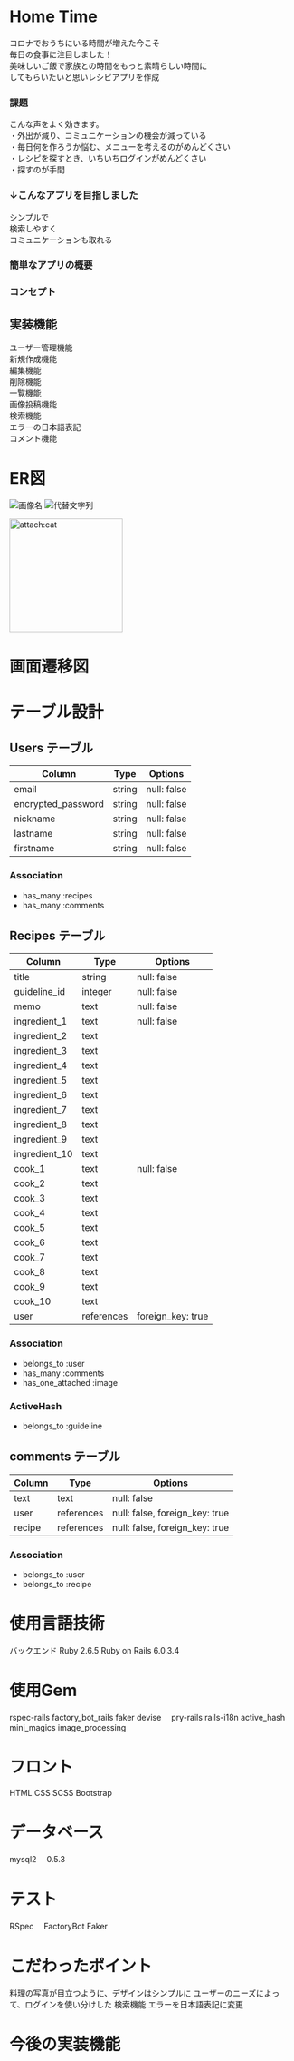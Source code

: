 # Home Time
コロナでおうちにいる時間が増えた今こそ<br>
毎日の食事に注目しました！<br>
美味しいご飯で家族との時間をもっと素晴らしい時間に<br>
してもらいたいと思いレシピアプリを作成<br>

### 課題
こんな声をよく効きます。<br>
・外出が減り、コミュニケーションの機会が減っている<br>
・毎日何を作ろうか悩む、メニューを考えるのがめんどくさい<br>
・レシピを探すとき、いちいちログインがめんどくさい<br>
・探すのが手間<br>

### ↓こんなアプリを目指しました
シンプルで<br>
検索しやすく<br>
コミュニケーションも取れる<br>

### 簡単なアプリの概要


### コンセプト

## 実装機能
ユーザー管理機能<br>
新規作成機能<br>
編集機能<br>
削除機能<br>
一覧機能<br>
画像投稿機能<br>
検索機能<br>
エラーの日本語表記<br>
コメント機能<br>



# ER図
![画像名](https://docs.google.com/document/d/1cxuqf2OPtM1FMn15pTQ-4Ght6XOADkyDh6dgKMIL4nY/edit)
![代替文字列](URL "タイトル")

<img src="attach:cat.jpg" alt="attach:cat" title="attach:cat" width="200" height="200">

# 画面遷移図



# テーブル設計

## Users テーブル

| Column                  | Type   | Options     |
| ----------------------- | ------ | ----------- |
| email                   | string | null: false |
| encrypted_password      | string | null: false |
| nickname                | string | null: false |
| lastname                | string | null: false |
| firstname               | string | null: false |


### Association
- has_many :recipes
- has_many :comments

## Recipes テーブル

| Column           | Type        | Options          |
| ---------------- | ----------- | ---------------- |
| title            | string      | null: false      |
| guideline_id     | integer     | null: false      |
| memo             | text        | null: false      |
| ingredient_1     | text        | null: false      |
| ingredient_2     | text        |                  |
| ingredient_3     | text        |                  |
| ingredient_4     | text        |                  |
| ingredient_5     | text        |                  |
| ingredient_6     | text        |                  |
| ingredient_7     | text        |                  |
| ingredient_8     | text        |                  |
| ingredient_9     | text        |                  |
| ingredient_10    | text        |                  |
| cook_1           | text        | null: false      |
| cook_2           | text        |                  |
| cook_3           | text        |                  |
| cook_4           | text        |                  |
| cook_5           | text        |                  |
| cook_6           | text        |                  |
| cook_7           | text        |                  |
| cook_8           | text        |                  |
| cook_9           | text        |                  |
| cook_10          | text        |                  |
| user             | references  | foreign_key: true|


### Association
- belongs_to :user
- has_many :comments
- has_one_attached :image

### ActiveHash
- belongs_to :guideline

## comments テーブル

| Column  | Type       | Options                        |
| ------- | ---------- | ------------------------------ |
| text    | text       | null: false                    |
| user    | references | null: false, foreign_key: true |
| recipe  | references | null: false, foreign_key: true |

### Association

- belongs_to :user
- belongs_to :recipe






# 使用言語技術
バックエンド
Ruby 2.6.5
Ruby on Rails 6.0.3.4

# 使用Gem
rspec-rails
factory_bot_rails
faker
devise　
pry-rails
rails-i18n
active_hash
mini_magics
image_processing

# フロント
HTML
CSS
SCSS
Bootstrap

# データベース
mysql2 　0.5.3

# テスト
RSpec　
FactoryBot
Faker


# こだわったポイント

料理の写真が目立つように、デザインはシンプルに
ユーザーのニーズによって、ログインを使い分けした
検索機能
エラーを日本語表記に変更



# 今後の実装機能



